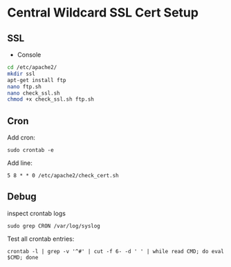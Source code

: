 # Central Wildcard SSL Cert Setup

## SSL

- Console

```bash
cd /etc/apache2/
mkdir ssl
apt-get install ftp
nano ftp.sh
nano check_ssl.sh
chmod +x check_ssl.sh ftp.sh
```

## Cron


Add cron:
```
sudo crontab -e
```

Add line:
```
5 8 * * 0 /etc/apache2/check_cert.sh
```

## Debug

inspect crontab logs
```
sudo grep CRON /var/log/syslog
```

Test all crontab entries:
```
crontab -l | grep -v '^#' | cut -f 6- -d ' ' | while read CMD; do eval $CMD; done
```